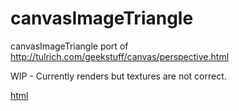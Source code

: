 # canvasImageTriangle
canvasImageTriangle port of http://tulrich.com/geekstuff/canvas/perspective.html

WIP - Currently renders but textures are not correct.

[html](https://nanjizal.github.io/canvasImageTriangle/bin/index.html)